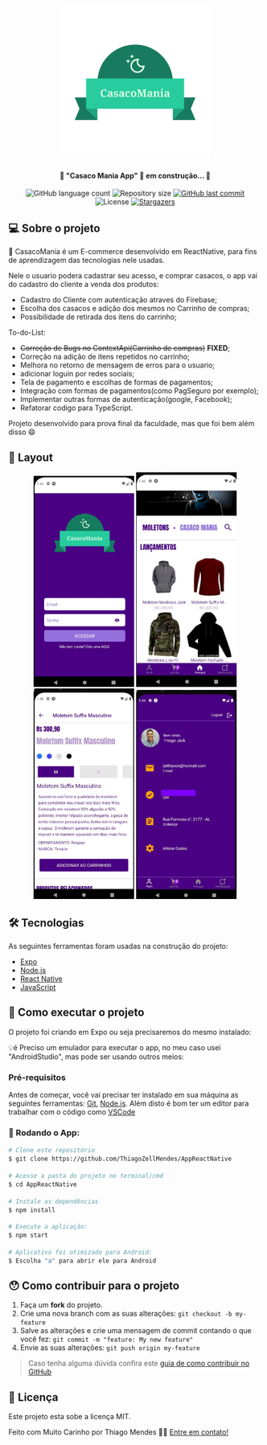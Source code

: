 <h1 align="center">
    <img alt="CasacoMania" title="#CasacoMania" src="./src/assets/logo.png" width="300px" height="300px"/>
</h1>

<h4 align="center"> 
	🚧 "Casaco Mania App" 🚀 em construção... 🚧
</h4>

<p align="center">
  <img alt="GitHub language count" src="https://img.shields.io/github/languages/count/ThiagoZellMendes/CasacoManiaApp.E-commerce?color=%2304D361">

  <img alt="Repository size" src="https://img.shields.io/github/repo-size/ThiagoZellMendes/CasacoManiaApp.E-commerce">

  <a href="https://github.com/ThiagoZellMendes/CasacoManiaApp.E-commerce/commits/AppFacul">
    <img alt="GitHub last commit" src="https://img.shields.io/github/last-commit/ThiagoZellMendes/CasacoManiaApp.E-commerce">
  </a>

  <img alt="License" src="https://img.shields.io/badge/license-MIT-brightgreen">
   <a href="https://github.com/ThiagoZellMendes/CasacoManiaApp.E-commerce/stargazers">
    <img alt="Stargazers" src="https://img.shields.io/github/stars/ThiagoZellMendes/CasacoManiaApp.E-commerce?style=social">
  </a>
</p>


## 💻 Sobre o projeto

:tshirt: CasacoMania é um E-commerce desenvolvido em ReactNative, para fins de aprendizagem das tecnologias nele usadas.

Nele o usuario podera cadastrar seu acesso, e comprar casacos, o app vai do cadastro do cliente a venda dos produtos:

- Cadastro do Cliente com autenticação atraves do Firebase;
- Escolha dos casacos e adição dos mesmos no Carrinho de compras;
- Possibilidade de retirada dos itens do carrinho;

To-do-List:

- ~~Correção de Bugs no ContextApi(Carrinho de compras)~~ **FIXED**;
- Correção na adição de itens repetidos no carrinho;
- Melhora no retorno de mensagem de erros para o usuario;
- adicionar loguin por redes sociais;
- Tela de pagamento e escolhas de formas de pagamentos;
- Integração com formas de pagamentos(como PagSeguro por exemplo);
- Implementar outras formas de autenticação(google, Facebook);
- Refatorar codigo para TypeScript.


Projeto desenvolvido para prova final da faculdade, mas que foi bem além disso :smile:


## 🎨 Layout

<p align="center">
  <img alt="MobileApp" title="#MobileApp" src="./assets/FistScreen.jpeg" width="200px">

  <img alt="MobileApp" title="#MobileApp" src="./assets/TelaCasacos.jpeg" width="200px">
	
  <img alt="MobileApp" title="#MobileApp" src="./assets/Details.jpeg" width="200px">
  
  <img alt="MobileApp" title="#MobileApp" src="./assets/Profile2.jpeg" width="200px">
</p>


## 🛠 Tecnologias

As seguintes ferramentas foram usadas na construção do projeto:

- [Expo][expo]
- [Node.js][nodejs]
- [React Native][rn]
- [JavaScript][javascript]


## 🚀 Como executar o projeto

O projeto foi criando em Expo ou seja precisaremos do mesmo instalado:


💡é Preciso um emulador para executar o app, no meu caso usei "AndroidStudio", mas pode ser usando outros meios:

### Pré-requisitos

Antes de começar, você vai precisar ter instalado em sua máquina as seguintes ferramentas:
[Git](https://git-scm.com), [Node.js][nodejs]. 
Além disto é bom ter um editor para trabalhar com o código como [VSCode][vscode]

### 🎲 Rodando o App:

```bash
# Clone este repositório
$ git clone https://github.com/ThiagoZellMendes/AppReactNative

# Acesse a pasta do projeto no terminal/cmd
$ cd AppReactNative

# Instale as dependências
$ npm install

# Execute a aplicação:
$ npm start

# Aplicativo foi otimizado para Android:
$ Escolha "a" para abrir ele para Android
``` 


## 😯 Como contribuir para o projeto

1. Faça um **fork** do projeto.
2. Crie uma nova branch com as suas alterações: `git checkout -b my-feature`
3. Salve as alterações e crie uma mensagem de commit contando o que você fez: `git commit -m "feature: My new feature"`
4. Envie as suas alterações: `git push origin my-feature`
> Caso tenha alguma dúvida confira este [guia de como contribuir no GitHub](https://github.com/firstcontributions/first-contributions)


## 📝 Licença

Este projeto esta sobe a licença MIT.

Feito com Muito Carinho por Thiago Mendes 👋🏽 [Entre em contato!](https://www.linkedin.com/in/thiago-mendes-44176249/)

[nodejs]: https://nodejs.org/
[expo]: https://expo.io/
[rn]: https://facebook.github.io/react-native/
[yarn]: https://yarnpkg.com/
[vscode]: https://code.visualstudio.com/
[JavaScript]:https://developer.mozilla.org/pt-BR/docs/Web/JavaScript
[license]: https://opensource.org/licenses/MIT
[vceslint]: https://marketplace.visualstudio.com/items?itemName=dbaeumer.vscode-eslint
[prettier]: https://marketplace.visualstudio.com/items?itemName=esbenp.prettier-vscode
